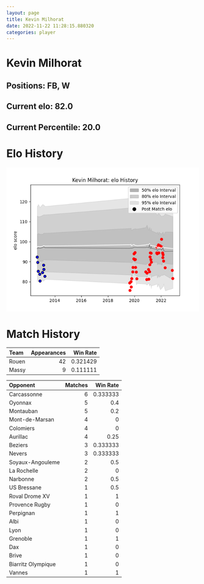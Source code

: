 ```yaml
---  
layout: page  
title: Kevin Milhorat  
date: 2022-11-22 11:28:15.880320  
categories: player  
---
```

# Kevin Milhorat

## Positions: FB, W

## Current elo: 82.0

## Current Percentile: 20.0

# Elo History


![elo history](history_KevinMilhorat.png)
# Match History


| Team   |   Appearances |   Win Rate |
|:-------|--------------:|-----------:|
| Rouen  |            42 |   0.321429 |
| Massy  |             9 |   0.111111 |

| Opponent           |   Matches |   Win Rate |
|:-------------------|----------:|-----------:|
| Carcassonne        |         6 |   0.333333 |
| Oyonnax            |         5 |   0.4      |
| Montauban          |         5 |   0.2      |
| Mont-de-Marsan     |         4 |   0        |
| Colomiers          |         4 |   0        |
| Aurillac           |         4 |   0.25     |
| Beziers            |         3 |   0.333333 |
| Nevers             |         3 |   0.333333 |
| Soyaux-Angouleme   |         2 |   0.5      |
| La Rochelle        |         2 |   0        |
| Narbonne           |         2 |   0.5      |
| US Bressane        |         1 |   0.5      |
| Roval Drome XV     |         1 |   1        |
| Provence Rugby     |         1 |   0        |
| Perpignan          |         1 |   1        |
| Albi               |         1 |   0        |
| Lyon               |         1 |   0        |
| Grenoble           |         1 |   1        |
| Dax                |         1 |   0        |
| Brive              |         1 |   0        |
| Biarritz Olympique |         1 |   0        |
| Vannes             |         1 |   1        |